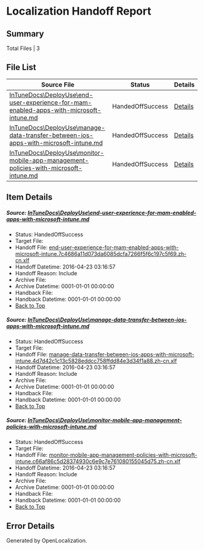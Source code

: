 # <a name='report-top'></a> Localization Handoff Report

## Summary
 Total Files | 3

## File List
 Source File | Status | Details 
 ----------- | ------ | ------- 
 [InTuneDocs\DeployUse\end-user-experience-for-mam-enabled-apps-with-microsoft-intune.md](https://github.com/Microsoft/IntuneDocs-pr/blob/c9bcaeaa1c79c68402cf32509f0f9c62f94c27d2/InTuneDocs/DeployUse/end-user-experience-for-mam-enabled-apps-with-microsoft-intune.md) | HandedOffSuccess | [Details](#fc501ba978ec3eba26cdd27b143a4245a5e2383c35)
 [InTuneDocs\DeployUse\manage-data-transfer-between-ios-apps-with-microsoft-intune.md](https://github.com/Microsoft/IntuneDocs-pr/blob/c9bcaeaa1c79c68402cf32509f0f9c62f94c27d2/InTuneDocs/DeployUse/manage-data-transfer-between-ios-apps-with-microsoft-intune.md) | HandedOffSuccess | [Details](#fd2c21f5b63e49f488102563e6f52bbd3808e65d65)
 [InTuneDocs\DeployUse\monitor-mobile-app-management-policies-with-microsoft-intune.md](https://github.com/Microsoft/IntuneDocs-pr/blob/c9bcaeaa1c79c68402cf32509f0f9c62f94c27d2/InTuneDocs/DeployUse/monitor-mobile-app-management-policies-with-microsoft-intune.md) | HandedOffSuccess | [Details](#1c0c286b5632e05e794ba5c671cf40a5913a1990230)

## Item Details
##### <a name='fc501ba978ec3eba26cdd27b143a4245a5e2383c35'></a> Source: [InTuneDocs\DeployUse\end-user-experience-for-mam-enabled-apps-with-microsoft-intune.md](https://github.com/Microsoft/IntuneDocs-pr/blob/c9bcaeaa1c79c68402cf32509f0f9c62f94c27d2/InTuneDocs/DeployUse/end-user-experience-for-mam-enabled-apps-with-microsoft-intune.md)
* Status: HandedOffSuccess
* Target File: 
* Handoff File: [end-user-experience-for-mam-enabled-apps-with-microsoft-intune.7c4686a11d073da6085dcfa7266f5f6c197c5f69.zh-cn.xlf](https://github.com/Microsoft/EM.handoff/blob/8da93dc6ade4e6e3938d594ff0de41cfe421ebaa/ol-handoff/Microsoft/IntuneDocs-pr.zh-cn/master/end-user-experience-for-mam-enabled-apps-with-microsoft-intune.7c4686a11d073da6085dcfa7266f5f6c197c5f69.zh-cn.xlf)
* Handoff Datetime: 2016-04-23 03:16:57
* Handoff Reason: Include
* Archive File: 
* Archive Datetime: 0001-01-01 00:00:00
* Handback File: 
* Handback Datetime: 0001-01-01 00:00:00
* [Back to Top](#report-top)

##### <a name='fd2c21f5b63e49f488102563e6f52bbd3808e65d65'></a> Source: [InTuneDocs\DeployUse\manage-data-transfer-between-ios-apps-with-microsoft-intune.md](https://github.com/Microsoft/IntuneDocs-pr/blob/c9bcaeaa1c79c68402cf32509f0f9c62f94c27d2/InTuneDocs/DeployUse/manage-data-transfer-between-ios-apps-with-microsoft-intune.md)
* Status: HandedOffSuccess
* Target File: 
* Handoff File: [manage-data-transfer-between-ios-apps-with-microsoft-intune.4d7d42c1c13c5828eddcc758ffdd84e3d34f1a88.zh-cn.xlf](https://github.com/Microsoft/EM.handoff/blob/8da93dc6ade4e6e3938d594ff0de41cfe421ebaa/ol-handoff/Microsoft/IntuneDocs-pr.zh-cn/master/manage-data-transfer-between-ios-apps-with-microsoft-intune.4d7d42c1c13c5828eddcc758ffdd84e3d34f1a88.zh-cn.xlf)
* Handoff Datetime: 2016-04-23 03:16:57
* Handoff Reason: Include
* Archive File: 
* Archive Datetime: 0001-01-01 00:00:00
* Handback File: 
* Handback Datetime: 0001-01-01 00:00:00
* [Back to Top](#report-top)

##### <a name='1c0c286b5632e05e794ba5c671cf40a5913a1990230'></a> Source: [InTuneDocs\DeployUse\monitor-mobile-app-management-policies-with-microsoft-intune.md](https://github.com/Microsoft/IntuneDocs-pr/blob/c9bcaeaa1c79c68402cf32509f0f9c62f94c27d2/InTuneDocs/DeployUse/monitor-mobile-app-management-policies-with-microsoft-intune.md)
* Status: HandedOffSuccess
* Target File: 
* Handoff File: [monitor-mobile-app-management-policies-with-microsoft-intune.c66af86c5d28374930c6e9c7e761080155045d75.zh-cn.xlf](https://github.com/Microsoft/EM.handoff/blob/8da93dc6ade4e6e3938d594ff0de41cfe421ebaa/ol-handoff/Microsoft/IntuneDocs-pr.zh-cn/master/monitor-mobile-app-management-policies-with-microsoft-intune.c66af86c5d28374930c6e9c7e761080155045d75.zh-cn.xlf)
* Handoff Datetime: 2016-04-23 03:16:57
* Handoff Reason: Include
* Archive File: 
* Archive Datetime: 0001-01-01 00:00:00
* Handback File: 
* Handback Datetime: 0001-01-01 00:00:00
* [Back to Top](#report-top)


## Error Details

Generated by OpenLocalization.
